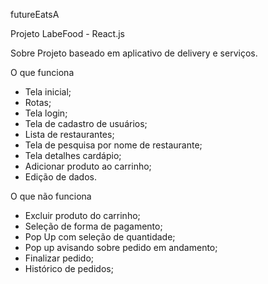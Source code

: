futureEatsA

Projeto LabeFood - React.js

Sobre
Projeto baseado em aplicativo de delivery e serviços.

O que funciona
- Tela inicial;
- Rotas;
- Tela login;
- Tela de cadastro de usuários;
- Lista de restaurantes;
- Tela de pesquisa por nome de restaurante;
- Tela detalhes cardápio;
- Adicionar produto ao carrinho;
- Edição de dados.

O que não funciona
- Excluir produto do carrinho;
- Seleção de forma de pagamento;
- Pop Up com seleção de quantidade;
- Pop up avisando sobre pedido em andamento;
- Finalizar pedido;
- Histórico de pedidos;